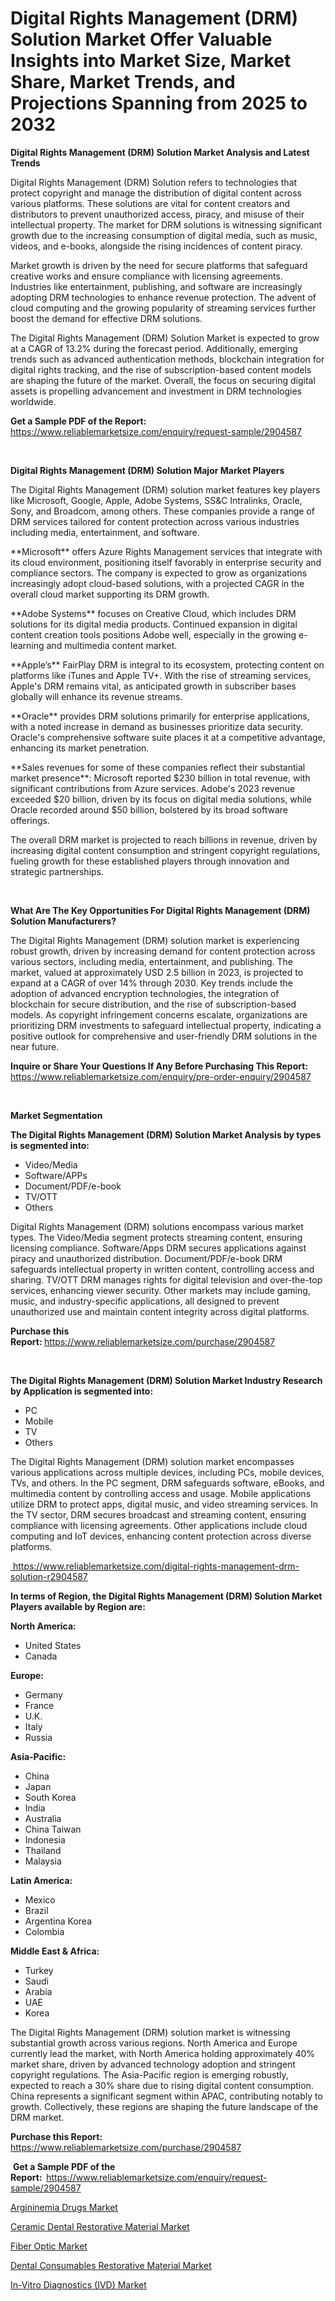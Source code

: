 <p><h1>Digital Rights Management (DRM) Solution Market Offer Valuable Insights into Market Size, Market Share, Market Trends, and Projections Spanning from 2025 to 2032</h1></p><p><strong>Digital Rights Management (DRM) Solution Market Analysis and Latest Trends</strong></p>
<p><p>Digital Rights Management (DRM) Solution refers to technologies that protect copyright and manage the distribution of digital content across various platforms. These solutions are vital for content creators and distributors to prevent unauthorized access, piracy, and misuse of their intellectual property. The market for DRM solutions is witnessing significant growth due to the increasing consumption of digital media, such as music, videos, and e-books, alongside the rising incidences of content piracy.</p><p>Market growth is driven by the need for secure platforms that safeguard creative works and ensure compliance with licensing agreements. Industries like entertainment, publishing, and software are increasingly adopting DRM technologies to enhance revenue protection. The advent of cloud computing and the growing popularity of streaming services further boost the demand for effective DRM solutions. </p><p>The Digital Rights Management (DRM) Solution Market is expected to grow at a CAGR of 13.2% during the forecast period. Additionally, emerging trends such as advanced authentication methods, blockchain integration for digital rights tracking, and the rise of subscription-based content models are shaping the future of the market. Overall, the focus on securing digital assets is propelling advancement and investment in DRM technologies worldwide.</p></p>
<p><strong>Get a Sample PDF of the Report:&nbsp;</strong> <a href="https://www.reliablemarketsize.com/enquiry/request-sample/2904587?utm_campaign=2113&utm_medium=2&utm_source=Github&utm_content=ia&utm_term=12032025&utm_id=digital-rights-management-drm-solution">https://www.reliablemarketsize.com/enquiry/request-sample/2904587</a></p>
<p>&nbsp;</p>
<p><strong>Digital Rights Management (DRM) Solution Major Market Players</strong></p>
<p><p>The Digital Rights Management (DRM) solution market features key players like Microsoft, Google, Apple, Adobe Systems, SS&C Intralinks, Oracle, Sony, and Broadcom, among others. These companies provide a range of DRM services tailored for content protection across various industries including media, entertainment, and software.</p><p>**Microsoft** offers Azure Rights Management services that integrate with its cloud environment, positioning itself favorably in enterprise security and compliance sectors. The company is expected to grow as organizations increasingly adopt cloud-based solutions, with a projected CAGR in the overall cloud market supporting its DRM growth.</p><p>**Adobe Systems** focuses on Creative Cloud, which includes DRM solutions for its digital media products. Continued expansion in digital content creation tools positions Adobe well, especially in the growing e-learning and multimedia content market.</p><p>**Apple’s** FairPlay DRM is integral to its ecosystem, protecting content on platforms like iTunes and Apple TV+. With the rise of streaming services, Apple's DRM remains vital, as anticipated growth in subscriber bases globally will enhance its revenue streams.</p><p>**Oracle** provides DRM solutions primarily for enterprise applications, with a noted increase in demand as businesses prioritize data security. Oracle's comprehensive software suite places it at a competitive advantage, enhancing its market penetration.</p><p>**Sales revenues for some of these companies reflect their substantial market presence**: Microsoft reported $230 billion in total revenue, with significant contributions from Azure services. Adobe's 2023 revenue exceeded $20 billion, driven by its focus on digital media solutions, while Oracle recorded around $50 billion, bolstered by its broad software offerings.</p><p>The overall DRM market is projected to reach billions in revenue, driven by increasing digital content consumption and stringent copyright regulations, fueling growth for these established players through innovation and strategic partnerships.</p></p>
<p>&nbsp;</p>
<p><strong>What Are The Key Opportunities For Digital Rights Management (DRM) Solution Manufacturers?</strong></p>
<p><p>The Digital Rights Management (DRM) solution market is experiencing robust growth, driven by increasing demand for content protection across various sectors, including media, entertainment, and publishing. The market, valued at approximately USD 2.5 billion in 2023, is projected to expand at a CAGR of over 14% through 2030. Key trends include the adoption of advanced encryption technologies, the integration of blockchain for secure distribution, and the rise of subscription-based models. As copyright infringement concerns escalate, organizations are prioritizing DRM investments to safeguard intellectual property, indicating a positive outlook for comprehensive and user-friendly DRM solutions in the near future.</p></p>
<p><strong>Inquire or Share Your Questions If Any Before Purchasing This Report:</strong> <a href="https://www.reliablemarketsize.com/enquiry/pre-order-enquiry/2904587?utm_campaign=2113&utm_medium=2&utm_source=Github&utm_content=ia&utm_term=12032025&utm_id=digital-rights-management-drm-solution">https://www.reliablemarketsize.com/enquiry/pre-order-enquiry/2904587</a></p>
<p>&nbsp;</p>
<p><strong>Market Segmentation</strong></p>
<p><strong>The Digital Rights Management (DRM) Solution Market Analysis by types is segmented into:</strong></p>
<p><ul><li>Video/Media</li><li>Software/APPs</li><li>Document/PDF/e-book</li><li>TV/OTT</li><li>Others</li></ul></p>
<p><p>Digital Rights Management (DRM) solutions encompass various market types. The Video/Media segment protects streaming content, ensuring licensing compliance. Software/Apps DRM secures applications against piracy and unauthorized distribution. Document/PDF/e-book DRM safeguards intellectual property in written content, controlling access and sharing. TV/OTT DRM manages rights for digital television and over-the-top services, enhancing viewer security. Other markets may include gaming, music, and industry-specific applications, all designed to prevent unauthorized use and maintain content integrity across digital platforms.</p></p>
<p><strong>Purchase this Report:&nbsp;</strong><a href="https://www.reliablemarketsize.com/purchase/2904587?utm_campaign=2113&utm_medium=2&utm_source=Github&utm_content=ia&utm_term=12032025&utm_id=digital-rights-management-drm-solution">https://www.reliablemarketsize.com/purchase/2904587</a></p>
<p>&nbsp;</p>
<p><strong>The Digital Rights Management (DRM) Solution Market Industry Research by Application is segmented into:</strong></p>
<p><ul><li>PC</li><li>Mobile</li><li>TV</li><li>Others</li></ul></p>
<p><p>The Digital Rights Management (DRM) solution market encompasses various applications across multiple devices, including PCs, mobile devices, TVs, and others. In the PC segment, DRM safeguards software, eBooks, and multimedia content by controlling access and usage. Mobile applications utilize DRM to protect apps, digital music, and video streaming services. In the TV sector, DRM secures broadcast and streaming content, ensuring compliance with licensing agreements. Other applications include cloud computing and IoT devices, enhancing content protection across diverse platforms.</p></p>
<p><a href="https://www.reliablemarketsize.com/digital-rights-management-drm-solution-r2904587?utm_campaign=2113&utm_medium=2&utm_source=Github&utm_content=ia&utm_term=12032025&utm_id=digital-rights-management-drm-solution">&nbsp;https://www.reliablemarketsize.com/digital-rights-management-drm-solution-r2904587</a></p>
<p><strong>In terms of Region, the Digital Rights Management (DRM) Solution Market Players available by Region are:</strong></p>
<p>
    <p> <strong> North America: </strong>
        <ul>
            <li>United States</li>
            <li>Canada</li>
        </ul>
        </p> 
    <p> <strong> Europe: </strong>
        <ul>
            <li>Germany</li>
            <li>France</li>
            <li>U.K.</li>
            <li>Italy</li>
            <li>Russia</li>
        </ul>
        </p> 
    <p> <strong> Asia-Pacific: </strong>
        <ul>
            <li>China</li>
            <li>Japan</li>
            <li>South Korea</li>
            <li>India</li>
            <li>Australia</li>
            <li>China Taiwan</li>
            <li>Indonesia</li>
            <li>Thailand</li>
            <li>Malaysia</li>
        </ul>
        </p> 
    <p> <strong> Latin America: </strong>
        <ul>
            <li>Mexico</li>
            <li>Brazil</li>
            <li>Argentina Korea</li>
            <li>Colombia</li>
        </ul>
        </p> 
    <p> <strong> Middle East & Africa: </strong>
        <ul>
            <li>Turkey</li>
            <li>Saudi</li>
            <li>Arabia</li>
            <li>UAE</li>
            <li>Korea</li>
        </ul>
    </p>
    </p>
<p><p>The Digital Rights Management (DRM) solution market is witnessing substantial growth across various regions. North America and Europe currently lead the market, with North America holding approximately 40% market share, driven by advanced technology adoption and stringent copyright regulations. The Asia-Pacific region is emerging robustly, expected to reach a 30% share due to rising digital content consumption. China represents a significant segment within APAC, contributing notably to growth. Collectively, these regions are shaping the future landscape of the DRM market.</p></p>
<p><strong>Purchase this Report: </strong><a href="https://www.reliablemarketsize.com/purchase/2904587?utm_campaign=2113&utm_medium=2&utm_source=Github&utm_content=ia&utm_term=12032025&utm_id=digital-rights-management-drm-solution">https://www.reliablemarketsize.com/purchase/2904587</a></p>
<p>&nbsp;<strong>Get a Sample PDF of the Report:&nbsp;&nbsp;</strong><a href="https://www.reliablemarketsize.com/enquiry/request-sample/2904587?utm_campaign=2113&utm_medium=2&utm_source=Github&utm_content=ia&utm_term=12032025&utm_id=digital-rights-management-drm-solution">https://www.reliablemarketsize.com/enquiry/request-sample/2904587</a></p>
<p><strong></strong></p>
<p><p><a href="https://github.com/djoeamakeh/Market-Research-Report-List-1/blob/main/argininemia-drugs-market.md?utm_campaign=2113&utm_medium=2&utm_source=Github&utm_content=ia&utm_term=12032025&utm_id=digital-rights-management-drm-solution">Argininemia Drugs Market</a></p><p><a href="https://github.com/landtmman/Market-Research-Report-List-1/blob/main/ceramic-dental-restorative-material-market.md?utm_campaign=2113&utm_medium=2&utm_source=Github&utm_content=ia&utm_term=12032025&utm_id=digital-rights-management-drm-solution">Ceramic Dental Restorative Material Market</a></p><p><a href="https://github.com/irfadac/Market-Research-Report-List-5/blob/main/fiber-optic-market.md?utm_campaign=2113&utm_medium=2&utm_source=Github&utm_content=ia&utm_term=12032025&utm_id=digital-rights-management-drm-solution">Fiber Optic Market</a></p><p><a href="https://github.com/tigoryemm/Market-Research-Report-List-1/blob/main/dental-consumables-restorative-material-market.md?utm_campaign=2113&utm_medium=2&utm_source=Github&utm_content=ia&utm_term=12032025&utm_id=digital-rights-management-drm-solution">Dental Consumables Restorative Material Market</a></p><p><a href="https://github.com/JakirUddin651/Market-Research-Report-List-2/blob/main/in-vitro-diagnostics-ivd-market.md?utm_campaign=2113&utm_medium=2&utm_source=Github&utm_content=ia&utm_term=12032025&utm_id=digital-rights-management-drm-solution">In-Vitro Diagnostics (IVD) Market</a></p></p>